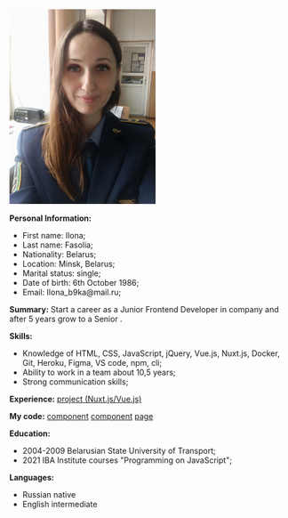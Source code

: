 
<html>
 <head>
  <meta http-equiv="Content-Type" content="text/html; charset=utf-8">
  <title>cv</title>
 </head>
 <body>
   <div class="content">
   <Img src="ilona.jpg"  Width="auto" Height="350">
<p>
  <strong> Personal Information: </strong> 
  <!-- Персональные данные -->

  <ul>
    <li>First name: Ilona;</li>
    <li>Last name: Fasolia;</li>
    <li>Nationality: Belarus;</li>
    <li>Location: Minsk, Belarus;</li>
    <li>Marital status: single;</li>
    <li>Date of birth: 6th October 1986;</li>
    <li>Email: Ilona_b9ka@mail.ru;</li>
  </ul>
</p>
<p>
  <strong>Summary:</strong>
  <!-- Цель -->
Start a career as a Junior Frontend Developer in company and after 5 years grow to a Senior .</p>
<p>
  <strong>Skills:</strong>
   <!-- Скилы -->
  <ul>
    <li>Knowledge of HTML, CSS, JavaScript, jQuery, Vue.js, Nuxt.js, Docker, Git, Heroku, Figma, VS code, npm, cli;</li>
    <li>Ability to work in a team about 10,5 years;</li>
    <li>Strong communication skills;</li>
  </ul>
</p>
<p>
<strong>Experience:</strong>
 <!-- Опыт -->
<a href="https://github.com/Biven160690/Dreamcar.git">project (Nuxt.js/Vue.js)</a>
</p>
<p>
  <strong>My code:</strong>
  <a href="https://github.com/Biven160690/Dreamcar/blob/main/components/changePassword.vue">component</a>
  <a href="https://github.com/Biven160690/Dreamcar/blob/main/components/userSettings.vue">component</a>
  <a href="https://github.com/Biven160690/Dreamcar/blob/main/components/userSettings.vue">page</a>
</p>
<p>
<strong>Education:</strong>
 <!-- Образование -->
  <ul>
    <li>2004-2009 Belarusian State University of Transport;</li>
    <li>2021 IBA Institute courses "Programming on JavaScript";</li>
  </ul>
<strong>Languages:</strong>
  <!-- Языки -->
  <ul>
    <li>Russian native</li>
    <li>English intermediate</li>
  </ul>
</p>
</div>
</body>
 <style>
 .content {
     font-weight: auto ;
     display: flex - column ;
     text-align: left; 
     margin-top: 1rem;
     padding: 5px;
  }   
  . strong {
    background: grey;
    padding: 7px;
  } 
  </style>
</html>

